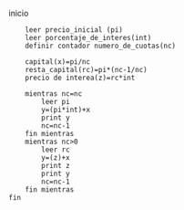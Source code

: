 inicio
        
        leer precio_inicial (pi)
        leer porcentaje_de_interes(int)
        definir contador numero_de_cuotas(nc)

        capital(x)=pi/nc
        resta_capital(rc)=pi*(nc-1/nc)
        precio de interea(z)=rc*int
        
        mientras nc=nc
            leer pi
            y=(pi*int)+x
            print y
            nc=nc-1
        fin mientras
        mientras nc>0
            leer rc
            y=(z)+x
            print z
            print y
            nc=nc-1
        fin mientras
    fin




        
